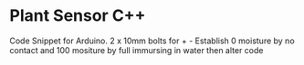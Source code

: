 # Plant Sensor C++
Code Snippet for Arduino.
2 x 10mm bolts for + -
Establish 0 moisture by no contact and 100 mositure by full immursing in water then alter code


